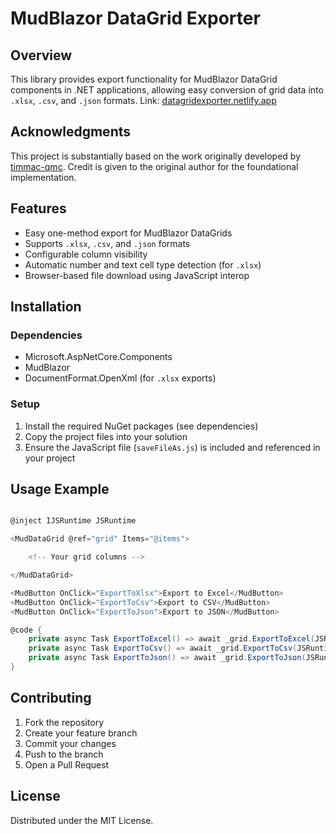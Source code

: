 # MudBlazor DataGrid Exporter

## Overview

This library provides export functionality for MudBlazor DataGrid components in .NET applications, allowing easy conversion of grid data into `.xlsx`, `.csv`, and `.json` formats. Link: [datagridexporter.netlify.app](https://datagridexporter.netlify.app/)

## Acknowledgments

This project is substantially based on the work originally developed by [timmac-qmc](https://github.com/timmac-qmc). Credit is given to the original author for the foundational implementation.

## Features

- Easy one-method export for MudBlazor DataGrids
- Supports `.xlsx`, `.csv`, and `.json` formats
- Configurable column visibility
- Automatic number and text cell type detection (for `.xlsx`)
- Browser-based file download using JavaScript interop

## Installation

### Dependencies

- Microsoft.AspNetCore.Components
- MudBlazor
- DocumentFormat.OpenXml (for `.xlsx` exports)

### Setup

1. Install the required NuGet packages (see dependencies)
2. Copy the project files into your solution
3. Ensure the JavaScript file (`saveFileAs.js`) is included and referenced in your project

## Usage Example

```csharp

@inject IJSRuntime JSRuntime

<MudDataGrid @ref="grid" Items="@items">

    <!-- Your grid columns -->

</MudDataGrid>

<MudButton OnClick="ExportToXlsx">Export to Excel</MudButton>
<MudButton OnClick="ExportToCsv">Export to CSV</MudButton>
<MudButton OnClick="ExportToJson">Export to JSON</MudButton>

@code {
    private async Task ExportToExcel() => await _grid.ExportToExcel(JSRuntime, "export.xlsx");
    private async Task ExportToCsv() => await _grid.ExportToCsv(JSRuntime, "export.csv");
    private async Task ExportToJson() => await _grid.ExportToJson(JSRuntime, "export.json");
}

```

## Contributing

1. Fork the repository
2. Create your feature branch
3. Commit your changes
4. Push to the branch
5. Open a Pull Request

## License

Distributed under the MIT License.
